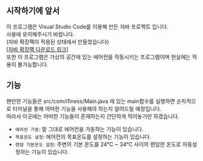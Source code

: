 ## 시작하기에 앞서

이 프로그램은 Visual Studio Code를 이용해 만든 자바 프로젝트 입니다.  
사용에 유의해주시기 바랍니다.  
(자바 확장팩이 적용된 상태에서 만들었습니다)  
[[자바 확장팩 다운로드 링크]](https://marketplace.visualstudio.com/items?itemName=vscjava.vscode-java-pack)  
또한 이 프로그램은 가상의 공간에 있는 에어컨을 작동시키는 프로그램이며
현실에는 적용이 불가능합니다.

## 기능

왠만한 기능들은 src/com/i1lness/Main.java 에 있는 main함수를 실행하면
순차적으로 터미널을 통해 어떠한 기능을 사용해야 하는지 알려드릴 예정입니다.  
따라서 이곳에는 어떠한 기능들이 존재하는지 간단하게 적어놓기만 하겠습니다.

- `에어컨 가동`: 말 그대로 에어컨을 가동하는 기능이 있습니다.
- `목표온도 설정`: 에어컨의 목표온도를 설정하는 기능이 있습니다.
- `랜덤 기본온도 설정`: 주변의 기본 온도를 24°C ~ 34°C 사이의 랜덤한 온도로 자동설정하는 기능이 있습니다.
